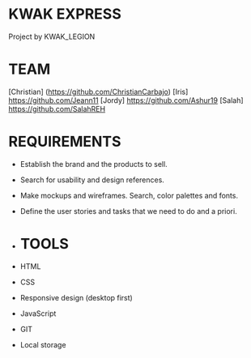 # KWAK EXPRESS
Project by KWAK_LEGION

# TEAM
[Christian] (https://github.com/ChristianCarbajo)
[Iris] https://github.com/Jeann11
[Jordy] https://github.com/Ashur19
[Salah] https://github.com/SalahREH


# REQUIREMENTS
- Establish the brand and the products to sell.
- Search for usability and design references.
- Make mockups and wireframes. Search, color palettes and fonts.
- Define the user stories and tasks that we need to do and a priori.

- # TOOLS
- HTML
- CSS
- Responsive design (desktop first)
- JavaScript
- GIT
- Local storage
